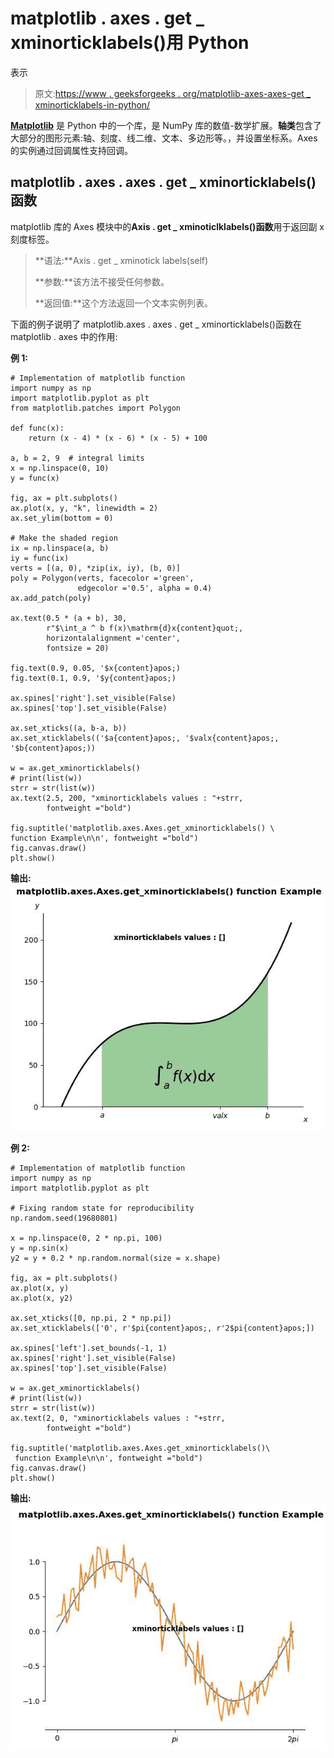 # matplotlib . axes . get _ xminorticklabels()用 Python

表示

> 原文:[https://www . geeksforgeeks . org/matplotlib-axes-axes-get _ xminorticklabels-in-python/](https://www.geeksforgeeks.org/matplotlib-axes-axes-get_xminorticklabels-in-python/)

**[Matplotlib](https://www.geeksforgeeks.org/python-introduction-matplotlib/)** 是 Python 中的一个库，是 NumPy 库的数值-数学扩展。**轴类**包含了大部分的图形元素:轴、刻度、线二维、文本、多边形等。，并设置坐标系。Axes 的实例通过回调属性支持回调。

## matplotlib . axes . axes . get _ xminorticklabels()函数

matplotlib 库的 Axes 模块中的**Axis . get _ xminoticlklabels()函数**用于返回副 x 刻度标签。

> **语法:**Axis . get _ xminotick labels(self)
> 
> **参数:**该方法不接受任何参数。
> 
> **返回值:**这个方法返回一个文本实例列表。

下面的例子说明了 matplotlib.axes . axes . get _ xminorticklabels()函数在 matplotlib . axes 中的作用:

**例 1:**

```
# Implementation of matplotlib function
import numpy as np
import matplotlib.pyplot as plt
from matplotlib.patches import Polygon

def func(x):
    return (x - 4) * (x - 6) * (x - 5) + 100 

a, b = 2, 9  # integral limits
x = np.linspace(0, 10)
y = func(x)

fig, ax = plt.subplots()
ax.plot(x, y, "k", linewidth = 2)
ax.set_ylim(bottom = 0)

# Make the shaded region
ix = np.linspace(a, b)
iy = func(ix)
verts = [(a, 0), *zip(ix, iy), (b, 0)]
poly = Polygon(verts, facecolor ='green',
               edgecolor ='0.5', alpha = 0.4)
ax.add_patch(poly)

ax.text(0.5 * (a + b), 30,
        r"$\int_a ^ b f(x)\mathrm{d}x{content}quot;,
        horizontalalignment ='center',
        fontsize = 20)

fig.text(0.9, 0.05, '$x{content}apos;)
fig.text(0.1, 0.9, '$y{content}apos;)

ax.spines['right'].set_visible(False)
ax.spines['top'].set_visible(False)

ax.set_xticks((a, b-a, b))
ax.set_xticklabels(('$a{content}apos;, '$valx{content}apos;, '$b{content}apos;))

w = ax.get_xminorticklabels()
# print(list(w))
strr = str(list(w))
ax.text(2.5, 200, "xminorticklabels values : "+strr, 
        fontweight ="bold")

fig.suptitle('matplotlib.axes.Axes.get_xminorticklabels() \
function Example\n\n', fontweight ="bold")
fig.canvas.draw()
plt.show()
```

**输出:**
![](img/f935c2bd6e41c7c492f0ef6f2fbdd123.png)

**例 2:**

```
# Implementation of matplotlib function
import numpy as np
import matplotlib.pyplot as plt

# Fixing random state for reproducibility
np.random.seed(19680801)

x = np.linspace(0, 2 * np.pi, 100)
y = np.sin(x)
y2 = y + 0.2 * np.random.normal(size = x.shape)

fig, ax = plt.subplots()
ax.plot(x, y)
ax.plot(x, y2)

ax.set_xticks([0, np.pi, 2 * np.pi])
ax.set_xticklabels(['0', r'$pi{content}apos;, r'2$pi{content}apos;])

ax.spines['left'].set_bounds(-1, 1)
ax.spines['right'].set_visible(False)
ax.spines['top'].set_visible(False)

w = ax.get_xminorticklabels()
# print(list(w))
strr = str(list(w))
ax.text(2, 0, "xminorticklabels values : "+strr, 
        fontweight ="bold")

fig.suptitle('matplotlib.axes.Axes.get_xminorticklabels()\
 function Example\n\n', fontweight ="bold")
fig.canvas.draw()
plt.show()
```

**输出:**
![](img/c78cf9db40e1e88e4f00b53667fcac70.png)